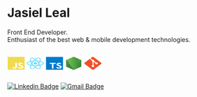 # Jasiel Leal
Front End Developer. <br/>
Enthusiast of the best web & mobile development technologies.

<div style="display: inline_block"><br>
  <img align="center" alt="Js" height="30" width="40" src="https://raw.githubusercontent.com/devicons/devicon/master/icons/javascript/javascript-plain.svg">
  <img align="center" alt="React" height="30" width="40" src="https://raw.githubusercontent.com/devicons/devicon/master/icons/react/react-original.svg">
  <img align="center" alt="TypeScript" height="30" width="40" src="https://raw.githubusercontent.com/devicons/devicon/master/icons/typescript/typescript-original.svg">
  <img align="center" alt="node" height="30" width="40" src="https://raw.githubusercontent.com/devicons/devicon/master/icons/nodejs/nodejs-original.svg">
  <img align="center" alt="git" height="30" width="40" src="https://raw.githubusercontent.com/devicons/devicon/master/icons/git/git-original.svg">

</div>

##

[![Linkedin Badge](https://img.shields.io/badge/-Jasiel%20Leal-7755BE?style=flat-square&logo=Linkedin&logoColor=white&link=https://https://www.linkedin.com/in/jasiel-leal-0781b9284/)](https://www.linkedin.com/in/jasiel-leal-0781b9284/) 
[![Gmail Badge](https://img.shields.io/badge/-jasieloficial@hotmail.com-7755BE?style=flat-square&logo=Gmail&logoColor=white&link=mailto:jasieloficial@hotmail.com)](mailto:jasieloficial@hotmail.com)









